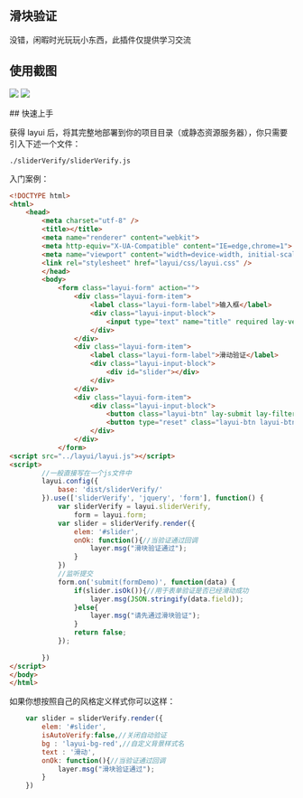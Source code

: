 ## 滑块验证
没错，闲暇时光玩玩小东西，此插件仅提供学习交流
## 使用截图
<p>
    <img src="https://cdn.layui.com/upload/2019_1/8436456_1547607071882_91431.png" />
    <img src="https://cdn.layui.com/upload/2019_1/8436456_1547607096596_18977.png" />
</p>
## 快速上手

获得 layui 后，将其完整地部署到你的项目目录（或静态资源服务器），你只需要引入下述一个文件：

```
./sliderVerify/sliderVerify.js
```

入门案例：

```html
<!DOCTYPE html>
<html>
	<head>
		<meta charset="utf-8" />
		<title></title>
		<meta name="renderer" content="webkit">
	  	<meta http-equiv="X-UA-Compatible" content="IE=edge,chrome=1">
	  	<meta name="viewport" content="width=device-width, initial-scale=1, maximum-scale=1">
		<link rel="stylesheet" href="layui/css/layui.css" />
		</head>
		<body>
			<form class="layui-form" action="">
				<div class="layui-form-item">
					<label class="layui-form-label">输入框</label>
					<div class="layui-input-block">
						<input type="text" name="title" required lay-verify="required" placeholder="请输入标题" autocomplete="off" class="layui-input">
					</div>
				</div>
				<div class="layui-form-item">
					<label class="layui-form-label">滑动验证</label>
					<div class="layui-input-block">
						<div id="slider"></div>
					</div>
				</div>
				<div class="layui-form-item">
					<div class="layui-input-block">
						<button class="layui-btn" lay-submit lay-filter="formDemo">立即提交</button>
						<button type="reset" class="layui-btn layui-btn-primary">重置</button>
					</div>
				</div>
			</form>
<script src="../layui/layui.js"></script>
<script>
		//一般直接写在一个js文件中
		layui.config({
			base: 'dist/sliderVerify/'
		}).use(['sliderVerify', 'jquery', 'form'], function() {
			var sliderVerify = layui.sliderVerify,
				form = layui.form;
			var slider = sliderVerify.render({
				elem: '#slider',
				onOk: function(){//当验证通过回调
					layer.msg("滑块验证通过");
				}
			})
			//监听提交
			form.on('submit(formDemo)', function(data) {
				if(slider.isOk()){//用于表单验证是否已经滑动成功
					layer.msg(JSON.stringify(data.field));
				}else{
					layer.msg("请先通过滑块验证");
				}
				return false;
			});
			
		})
</script> 
</body>
</html>
```

如果你想按照自己的风格定义样式你可以这样：

```js
	var slider = sliderVerify.render({
		elem: '#slider',
		isAutoVerify:false,//关闭自动验证
		bg : 'layui-bg-red',//自定义背景样式名
		text : '滑动',
		onOk: function(){//当验证通过回调
			layer.msg("滑块验证通过");
		}
	})
```